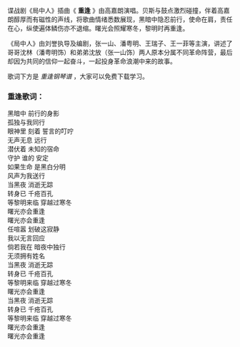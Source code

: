 

谍战剧《局中人》插曲《 **重逢**
》由高嘉朗演唱。贝斯与鼓点激烈碰撞，伴着高嘉朗醇厚而有磁性的声线，将歌曲情绪悉数展现，黑暗中隐忍前行，使命在肩，责任在心，纵使遍体鳞伤亦不退缩。曙光会照耀寒冬，黎明时再重逢。

《局中人》由刘誉执导及编剧，张一山、潘粤明、王瑞子、王一菲等主演，讲述了哥哥沈林（潘粤明饰）和弟弟沈放（张一山饰）两人原本分属不同革命阵营，最后却因为共同的信仰一起奋斗，一起投身革命浪潮中来的故事。

歌词下方是 _重逢钢琴谱_ ，大家可以免费下载学习。

### 重逢歌词：

黑暗中 前行的身影  
孤独与我同行  
眼神里 刻着 誓言的叮咛  
无声无息 远行  
潜伏着 未知的宿命  
守护 谁的 安定  
如果生命 是黑白分明  
风声为我送行  
当黑夜 消逝无踪  
转身已 千疮百孔  
等黎明来临 穿越过寒冬  
曙光亦会重逢  
曙光亦会重逢  
任喧嚣 划破这寂静  
我以无言回应  
倘若我在 暗夜中独行  
无须拥有姓名  
当黑夜 消逝无踪  
转身已 千疮百孔  
等黎明来临 穿越过寒冬  
曙光亦会重逢  
当黑夜 消逝无踪  
转身已 千疮百孔  
等黎明来临 穿越过寒冬  
曙光亦会重逢  
曙光亦会重逢

